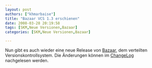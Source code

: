 ```yaml
---
layout: post
authors: ["khmarbaise"]
title: "Bazaar VCS 1.3 erschienen"
date: 2008-03-28 20:19:58
tags: [SKM,Neue Versionen,Bazaar]
categories: [SKM,Neue Versionen,Bazaar]

---
```

Nun gibt es auch wieder eine neue Release von [Bazaar](http://bazaar-vcs.org), dem verteilten Versionskontrollsystem. 
Die Änderungen können im [ChangeLog](https://launchpad.net/bzr/1.3/1.3/) nachgelesen werden.
